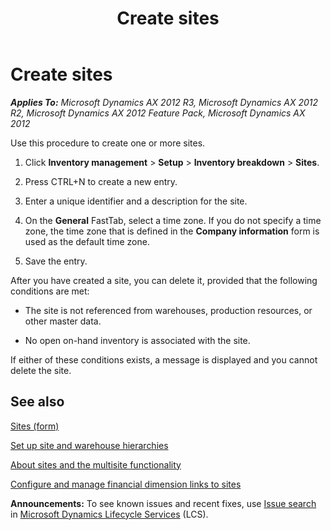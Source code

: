 ﻿---
title: Create sites
TOCTitle: Create sites
ms:assetid: a23af815-3eff-4e34-9365-4e5818312ffe
ms:mtpsurl: https://technet.microsoft.com/en-us/library/Gg213399(v=AX.60)
ms:contentKeyID: 44081021
ms.date: 04/18/2014
mtps_version: v=AX.60
---

# Create sites 


_**Applies To:** Microsoft Dynamics AX 2012 R3, Microsoft Dynamics AX 2012 R2, Microsoft Dynamics AX 2012 Feature Pack, Microsoft Dynamics AX 2012_

Use this procedure to create one or more sites.

1.  Click **Inventory management** \> **Setup** \> **Inventory breakdown** \> **Sites**.

2.  Press CTRL+N to create a new entry.

3.  Enter a unique identifier and a description for the site.

4.  On the **General** FastTab, select a time zone. If you do not specify a time zone, the time zone that is defined in the **Company information** form is used as the default time zone.

5.  Save the entry.

After you have created a site, you can delete it, provided that the following conditions are met:

  - The site is not referenced from warehouses, production resources, or other master data.

  - No open on-hand inventory is associated with the site.

If either of these conditions exists, a message is displayed and you cannot delete the site.

## See also

[Sites (form)](https://technet.microsoft.com/en-us/library/hh242661\(v=ax.60\))

[Set up site and warehouse hierarchies](set-up-site-and-warehouse-hierarchies.md)

[About sites and the multisite functionality](about-sites-and-the-multisite-functionality.md)

[Configure and manage financial dimension links to sites](configure-and-manage-financial-dimension-links-to-sites.md)

  
**Announcements:** To see known issues and recent fixes, use [Issue search](http://go.microsoft.com/fwlink/?linkid=389258) in [Microsoft Dynamics Lifecycle Services](http://go.microsoft.com/fwlink/?linkid=306505) (LCS).

